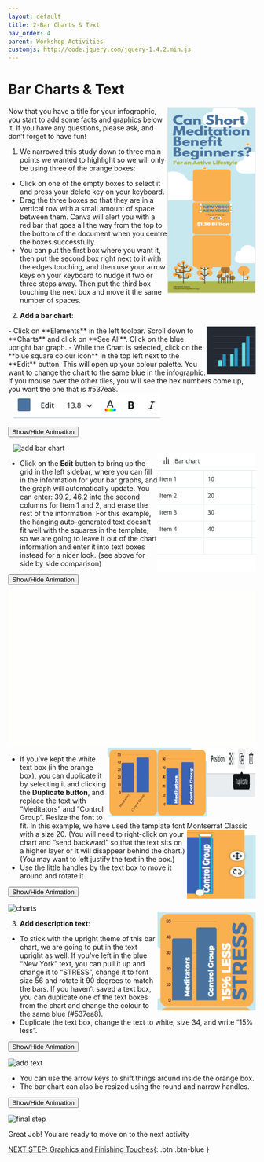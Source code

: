 ```yaml
---
layout: default
title: 2-Bar Charts & Text
nav_order: 4
parent: Workshop Activities
customjs: http://code.jquery.com/jquery-1.4.2.min.js
---
```

# Bar Charts & Text
<img src="images//infographics-charts-01.png" style="float:right;width:180px;height:380px;" alt="Infographics image">

Now that you have a title for your infographic, you start to add some facts and graphics below it. If you have any questions, please ask, and don’t forget to have fun!

1. We narrowed this study down to three main points we wanted to highlight so we will only be using three of the orange boxes:
  - Click on one of the empty boxes to select it and press your delete key on your keyboard.
  - Drag the three boxes so that they are in a vertical row with a small amount of space between them. Canva will alert you with a red bar that goes all the way from the top to the bottom of the document when you centre the boxes successfully. 
  - You can put the first box where you want it, then put the second box right next to it with the edges touching, and then use your arrow keys on your keyboard to nudge it two or three steps away. Then put the third box touching the next box and move it the same number of spaces.

2. **Add a bar chart**:
  <img src="images//infographics-charts-02.png" style="float:right;width:100px;" alt="blue bar graph">
  - Click on **Elements** in the left toolbar. Scroll down to **Charts** and click on **See All**. Click on the blue upright bar graph. 
  - While the Chart is selected, click on the **blue square colour icon** in the top left next to the **Edit** button. This will open up your colour palette. You want to change the chart to the same blue in the infographic. If you mouse over the other tiles, you will see the hex numbers come up, you want the one that is #537ea8.  

  <img src="images//infographics-charts-03.png" style="margin-left:10px;width:300px;" alt="editing toolbar">

  <button onclick="toggle('gif1')">Show/Hide Animation</button>
  <div id="gif1">
  <img src="images/infographics-charts-05.gif" alt="add bar chart" style="width:700px;margin-left:10px;">
  </div> 

  <img src="images//infographics-charts-04.png" style="float:right;width:200px;" alt="Bar chart example table"> 

  - Click on the **Edit** button to bring up the grid in the left sidebar, where you can fill in the information for your bar graphs, and the graph will automatically update. You can enter: 39.2, 46.2 into the second columns for Item 1 and 2, and erase the rest of the information. For this example, the hanging auto-generated text doesn’t fit well with the squares in the template, so we are going to leave it out of the chart information and enter it into text boxes instead for a nicer look. (see above for side by side comparison)

  <button onclick="toggle('gif2')">Show/Hide Animation</button>
  <div id="gif2">
  <img src="images/infographics-charts-06.gif" alt="entering info">
  </div> 

  <img src="images//infographics-charts-07.png" style="float:right;width:100px;height:100px;" alt="duplicate button">

  <img src="images//infographics-charts-08.png" style="float:right;width:200px;height:140px;" alt="blue bar graph resized with titles">

  - If you’ve kept the white text box (in the orange box), you can duplicate it by selecting it and clicking the **Duplicate button**, and replace the text with “Meditators” and “Control Group”. Resize the font to fit. In this example, we have used the template font Montserrat Classic with a size 20. 
  <img src="images//infographics-charts-10.png" style="float:right;width:140px;height:140px;" alt="blue bar graph with text box rotated and adjusted">(You will need to right-click on your chart and “send backward” so that the text sits on a higher layer or it will disappear behind the chart.) (You may want to left justify the text in the box.)
  - Use the little handles by the text box to move it around and rotate it.

  <button onclick="toggle('gif3')">Show/Hide Animation</button>
  <div id="gif3">
  <img src="images/infographics-charts-11.gif" alt="charts">
  </div> 

  <img src="images//infographics-charts-12.png" style="float:right;width:200px;height:200px;" alt="Bar chart with text position"> 

3. **Add description text**:
  - To stick with the upright theme of this bar chart, we are going to put in the text upright as well. If you’ve left in the blue “New York” text, you can pull it up and change it to “STRESS”, change it to font size  56 and rotate it 90 degrees to match the bars. If you haven’t saved a text box, you can duplicate one of the text boxes from the chart and change the colour to the same blue (#537ea8).
  - Duplicate the text box, change the text to white, size 34, and write “15% less”. 

  <button onclick="toggle('gif4')">Show/Hide Animation</button>
  <div id="gif4">
  <img src="images/infographics-charts-13.gif" alt="add text">
  </div>

  - You can use the arrow keys to shift things around inside the orange box.
  - The bar chart can also be resized using the round and narrow handles. 

  <button onclick="toggle('gif5')">Show/Hide Animation</button>
  <div id="gif5">
  <img src="images/infographics-charts-14.gif" alt="final step">
  </div>

Great Job! You are ready to move on to the next activity

<script>  

    function toggle(input) {
        var x = document.getElementById(input);
        if (x.style.display === "none") {
            x.style.display = "block";
        } else {
            x.style.display = "none";
        }
    }
</script>

[NEXT STEP: Graphics and Finishing Touches](3-canva-graphics.html){: .btn .btn-blue }
